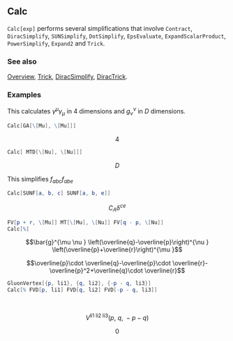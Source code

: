 ## Calc

`Calc[exp]`  performs several simplifications that involve `Contract`, `DiracSimplify`, `SUNSimplify`, `DotSimplify`, `EpsEvaluate`, `ExpandScalarProduct`, `PowerSimplify`, `Expand2` and `Trick`.

### See also

[Overview](Extra/FeynCalc.md), [Trick](Trick.md), [DiracSimplify](DiracSimplify.md), [DiracTrick](DiracTrick.md).

### Examples

This calculates $\gamma ^{\mu} \gamma _{\mu}$ in $4$ dimensions and $g_{\nu }^{\nu}$ in $D$ dimensions.

```mathematica
Calc[GA[\[Mu], \[Mu]]]
```

$$4$$

```mathematica
Calc[ MTD[\[Nu], \[Nu]]]
```

$$D$$

This simplifies $f_{abc} f_{abe}$

```mathematica
Calc[SUNF[a, b, c] SUNF[a, b, e]]
```

$$C_A \delta ^{ce}$$

```mathematica
FV[p + r, \[Mu]] MT[\[Mu], \[Nu]] FV[q - p, \[Nu]]
Calc[%]
```

$$\bar{g}^{\mu \nu } \left(\overline{q}-\overline{p}\right)^{\nu } \left(\overline{p}+\overline{r}\right)^{\mu }$$

$$\overline{p}\cdot \overline{q}-\overline{p}\cdot \overline{r}-\overline{p}^2+\overline{q}\cdot \overline{r}$$

```mathematica
GluonVertex[{p, li1}, {q, li2}, {-p - q, li3}]
Calc[% FVD[p, li1] FVD[q, li2] FVD[-p - q, li3]] 
  
 

```

$$V^{\text{li1}\;\text{li2}\;\text{li3}}(p\text{, }q\text{, }-p-q)$$

$$0$$
